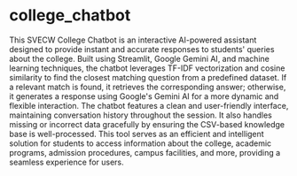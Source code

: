 # college_chatbot
This SVECW College Chatbot is an interactive AI-powered assistant designed to provide instant and accurate responses to students' queries about the college. Built using Streamlit, Google Gemini AI, and machine learning techniques, the chatbot leverages TF-IDF vectorization and cosine similarity to find the closest matching question from a predefined dataset. If a relevant match is found, it retrieves the corresponding answer; otherwise, it generates a response using Google's Gemini AI for a more dynamic and flexible interaction. The chatbot features a clean and user-friendly interface, maintaining conversation history throughout the session. It also handles missing or incorrect data gracefully by ensuring the CSV-based knowledge base is well-processed. This tool serves as an efficient and intelligent solution for students to access information about the college, academic programs, admission procedures, campus facilities, and more, providing a seamless experience for users. 
